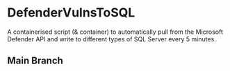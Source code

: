 # DefenderVulnsToSQL
A containerised script (&amp; container) to automatically pull from the Microsoft Defender API and write to different types of SQL Server every 5 minutes. 

## Main Branch 


